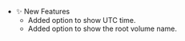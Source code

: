 -   ✨ New Features
    -   Added option to show UTC time.
    -   Added option to show the root volume name.
